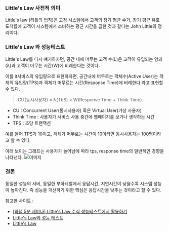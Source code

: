 ### Little's Law 사전적 의미

Little's law (리틀의 법칙)은 고정 시스템에서 고객의 장기 평균 수가, 장기 평균 유효 도착률에 고객이 시스템에서 소비하는 평균 시간을 곱한 것과 같다는 John Little의 정리이다.

### Little's Law 와 성능테스트

Little's Law를 다시 얘기하자면, 공간 내에 머무는 고객 수(L)은 고객이 유입되는 양과(λ)과 고객이 머무는 시간(W)에 비례한다는 것이다.

이를 it서비스의 유입량으로 표현하자면, 공간내에 머무르는 객체수(Active User)는 객체의 유입량(TPS)과 객체가 머무르는 시간(Response Time)에 비례한다 라고 표현할 수 있다.

 > CU(동시사용자) = λ(TbS) × W(Response Time + Think Time)

- CU : Concurrent User(동시사용자) 혹은 Virtual User(가상 사용자)
- Think Time : 사용자가 서비스 사용 중간에 웹페이지를 보거나 생각하는 시간
- TPS : 초당 트랜잭션

예를 들어 TPS가 10이고, 객체가 머무르는 시간이 10이라면 동시사용자는 100명이라고 할 수 있다.

아래 보이는 그래프는 사용자가 늘어남에 따라 tps, response time의 일반적인 경향을 나타낸다.
![이미지](https://github.com/ckdgus08/study/blob/master/image/tpsResponseTime.png?raw=true)

### 결론
동일한 성능의 서버, 동일한 부하레벨에서 응답시간, 지연시간이 낮을수록 시스템 성능이 높아진다. 즉 성능을 개선하기 위한 핵심은 응답시간을 낮추는 것이라고 할 수 있다.

참고한 사이트 :
- [[와탭 5분 세미나] Little's Law 수식 성능테스트에서 활용하기](https://www.youtube.com/watch?v=UqZBqs1Yle8)
- [Little's Law와 성능 테스트](https://www.whatap.io/ko/blog/63/)
- [Little's Law](https://performance.tistory.com/3)
